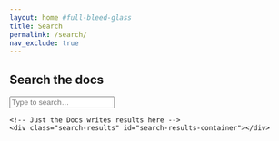 ```yaml
---
layout: home #full-bleed-glass
title: Search
permalink: /search/
nav_exclude: true
---
```


<section class="section" aria-labelledby="search-heading">
  <h2 id="search-heading">Search the docs</h2>

  <div class="search">
    <div class="search-input-wrap">
      <input
        type="search"
        id="search-input"
        class="search-input"
        placeholder="Type to search…"
        aria-label="Search this site"
        autocomplete="off"
      />
    </div>

    <!-- Just the Docs writes results here -->
    <div class="search-results" id="search-results-container"></div>
  </div>
</section>
